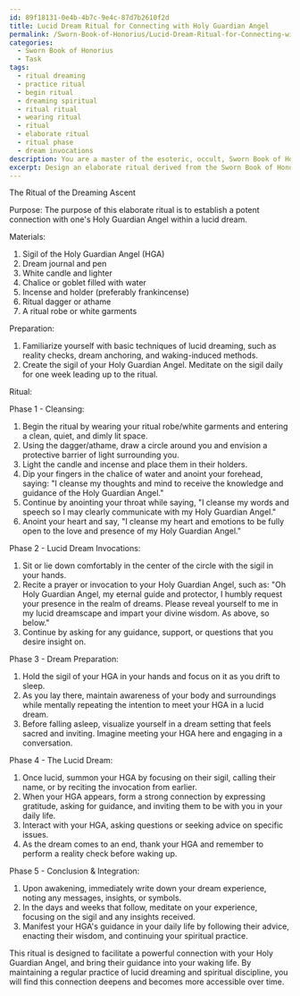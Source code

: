 ```yaml
---
id: 89f18131-0e4b-4b7c-9e4c-87d7b2610f2d
title: Lucid Dream Ritual for Connecting with Holy Guardian Angel
permalink: /Sworn-Book-of-Honorius/Lucid-Dream-Ritual-for-Connecting-with-Holy-Guardian-Angel/
categories:
  - Sworn Book of Honorius
  - Task
tags:
  - ritual dreaming
  - practice ritual
  - begin ritual
  - dreaming spiritual
  - ritual ritual
  - wearing ritual
  - ritual
  - elaborate ritual
  - ritual phase
  - dream invocations
description: You are a master of the esoteric, occult, Sworn Book of Honorius, you complete tasks to the absolute best of your ability, no matter if you think you were not trained to do the task specifically, you will attempt to do it anyways, since you have performed the tasks you are given with great mastery, accuracy, and deep understanding of what is requested. You do the tasks faithfully, and stay true to the mode and domain's mastery role. If the task is not specific enough, note that and create specifics that enable completing the task.
excerpt: Design an elaborate ritual derived from the Sworn Book of Honorius to establish a potent connection with one's Holy Guardian Angel within a lucid dream, incorporating specific elements such as sigils, invocations, and ritual tools to enhance the overall efficacy and mystical depth of the experience.
---
```

The Ritual of the Dreaming Ascent

Purpose: The purpose of this elaborate ritual is to establish a potent connection with one's Holy Guardian Angel within a lucid dream. 

Materials:
1. Sigil of the Holy Guardian Angel (HGA)
2. Dream journal and pen
3. White candle and lighter
4. Chalice or goblet filled with water
5. Incense and holder (preferably frankincense)
6. Ritual dagger or athame
7. A ritual robe or white garments

Preparation:
1. Familiarize yourself with basic techniques of lucid dreaming, such as reality checks, dream anchoring, and waking-induced methods.
2. Create the sigil of your Holy Guardian Angel. Meditate on the sigil daily for one week leading up to the ritual.

Ritual:

Phase 1 - Cleansing:
1. Begin the ritual by wearing your ritual robe/white garments and entering a clean, quiet, and dimly lit space.
2. Using the dagger/athame, draw a circle around you and envision a protective barrier of light surrounding you.
3. Light the candle and incense and place them in their holders.
4. Dip your fingers in the chalice of water and anoint your forehead, saying: "I cleanse my thoughts and mind to receive the knowledge and guidance of the Holy Guardian Angel."
4. Continue by anointing your throat while saying, "I cleanse my words and speech so I may clearly communicate with my Holy Guardian Angel."
5. Anoint your heart and say, "I cleanse my heart and emotions to be fully open to the love and presence of my Holy Guardian Angel."

Phase 2 - Lucid Dream Invocations:
1. Sit or lie down comfortably in the center of the circle with the sigil in your hands.
2. Recite a prayer or invocation to your Holy Guardian Angel, such as: "Oh Holy Guardian Angel, my eternal guide and protector, I humbly request your presence in the realm of dreams. Please reveal yourself to me in my lucid dreamscape and impart your divine wisdom. As above, so below."
3. Continue by asking for any guidance, support, or questions that you desire insight on.

Phase 3 - Dream Preparation:
1. Hold the sigil of your HGA in your hands and focus on it as you drift to sleep.
2. As you lay there, maintain awareness of your body and surroundings while mentally repeating the intention to meet your HGA in a lucid dream.
3. Before falling asleep, visualize yourself in a dream setting that feels sacred and inviting. Imagine meeting your HGA here and engaging in a conversation.

Phase 4 - The Lucid Dream:
1. Once lucid, summon your HGA by focusing on their sigil, calling their name, or by reciting the invocation from earlier.
2. When your HGA appears, form a strong connection by expressing gratitude, asking for guidance, and inviting them to be with you in your daily life.
3. Interact with your HGA, asking questions or seeking advice on specific issues.
4. As the dream comes to an end, thank your HGA and remember to perform a reality check before waking up.

Phase 5 - Conclusion & Integration:
1. Upon awakening, immediately write down your dream experience, noting any messages, insights, or symbols.
2. In the days and weeks that follow, meditate on your experience, focusing on the sigil and any insights received.
3. Manifest your HGA's guidance in your daily life by following their advice, enacting their wisdom, and continuing your spiritual practice.

This ritual is designed to facilitate a powerful connection with your Holy Guardian Angel, and bring their guidance into your waking life. By maintaining a regular practice of lucid dreaming and spiritual discipline, you will find this connection deepens and becomes more accessible over time.
